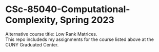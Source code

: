 # CSc-85040-Computational-Complexity, Spring 2023
Alternative course title: Low Rank Matrices. <br />
This repo includeds my assignments for the course listed above at the CUNY Graduated Center.  
